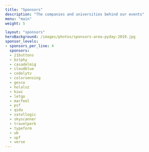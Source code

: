 ```yaml
---
title: "Sponsors"
description: "The companies and universities behind our events"
menu: "main"
weight: 5

layout: "sponsors"
heroBackground: /images/photos/sponsors-area-pyday-2019.jpg
sponsor_levels:
- sponsors_per_line: 4
  sponsors:
  - 21buttons
  - bitphy
  - casadelmig
  - cloudblue
  - codelytv
  - colorsensing
  - gesco
  - holaluz
  - kiwi
  - letgo
  - marfeel
  - psf
  - qida
  - satellogic
  - skyscanner
  - travelperk
  - typeform
  - ub
  - upf
  - verse
---
```

